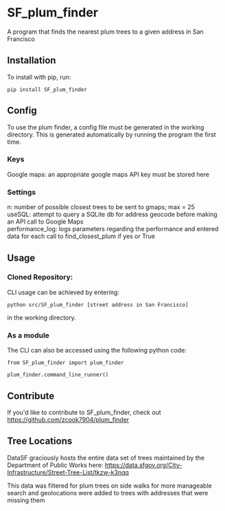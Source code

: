 SF_plum_finder
======

A program that finds the nearest plum trees to a given address in San Francisco

Installation
------------

To install with pip, run:

    pip install SF_plum_finder

Config
------------
To use the plum finder, a config file must be generated in the working directory. 
This is generated automatically by running the program the first time. 

### Keys
Google maps: an appropriate google maps API key must be stored here

### Settings
n: number of possible closest trees to be sent to gmaps; max = 25  
useSQL: attempt to query a SQLite db for address geocode before making an API call to Google Maps  
performance_log: logs parameters regarding the performance and entered data for each call to find_closest_plum if
yes or True


Usage
----------
### Cloned Repository:
CLI usage can be achieved by entering:

```python src/SF_plum_finder [street address in San Francisco]```

in the working directory.

### As a module
The CLI can also be accessed using the following python code:
```
from SF_plum_finder import plum_finder

plum_finder.command_line_runner()
```



Contribute
----------
If you'd like to contribute to SF_plum_finder, check out https://github.com/zcook7904/plum_finder

Tree Locations
----------
DataSF graciously hosts the entire data set of trees maintained by the Department of Public Works here: 
https://data.sfgov.org/City-Infrastructure/Street-Tree-List/tkzw-k3nqq

This data was filtered for plum trees on side walks for more manageable search and geolocations were added to trees 
with addresses that were missing them